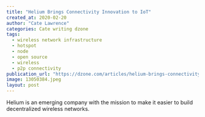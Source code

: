 ```yaml
---
title: "Helium Brings Connectivity Innovation to IoT"
created_at: 2020-02-20
author: "Cate Lawrence"
categories: Cate writing dzone
tags: 
  - wireless network infrastructure
  - hotspot
  - node
  - open source
  - wireless
  - p2p connectivity
publication_url: "https://dzone.com/articles/helium-brings-connectivity-innovation-to-iot"
image: 13050384.jpeg
layout: post
---
```

Helium is an emerging company with the mission to make it easier to build decentralized wireless networks.

